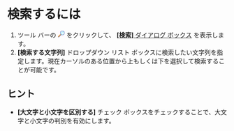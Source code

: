 # 検索するには

1. ツール バーの ![[検索]](../../images/editfind.gif)
をクリックして、 [**\[検索\]** ダイアログ ボックス](../../dlg/find/index) を表示します。
2. **\[検索する文字列\]** ドロップダウン リスト ボックスに検索したい文字列を指定します。現在カーソルのある位置から上もしくは下を選択して検索することが可能です。

## ヒント

- **\[大文字と小文字を区別する\]** チェック ボックスをチェックすることで、大文字と小文字の判別を有効にします。
